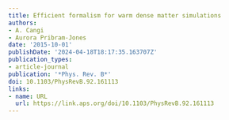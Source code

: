 ```yaml
---
title: Efficient formalism for warm dense matter simulations
authors:
- A. Cangi
- Aurora Pribram-Jones
date: '2015-10-01'
publishDate: '2024-04-18T18:17:35.163707Z'
publication_types:
- article-journal
publication: '*Phys. Rev. B*'
doi: 10.1103/PhysRevB.92.161113
links:
- name: URL
  url: https://link.aps.org/doi/10.1103/PhysRevB.92.161113
---
```

